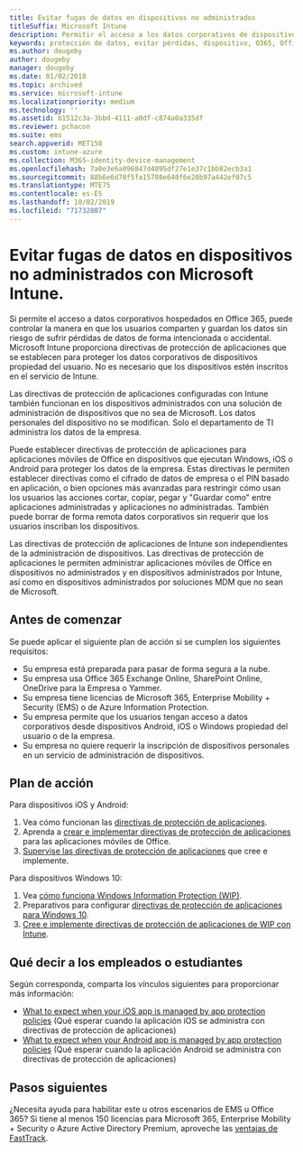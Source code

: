 ```yaml
---
title: Evitar fugas de datos en dispositivos no administrados
titleSuffix: Microsoft Intune
description: Permitir el acceso a los datos corporativos de dispositivos y proteger los datos de las pérdidas de datos con Microsoft Intune.
keywords: protección de datos, evitar pérdidas, dispositivo, O365, Office 365
ms.author: dougeby
author: dougeby
manager: dougeby
ms.date: 01/02/2018
ms.topic: archived
ms.service: microsoft-intune
ms.localizationpriority: medium
ms.technology: ''
ms.assetid: b1512c3a-3bbd-4111-a0df-c874a0a335df
ms.reviewer: pchacon
ms.suite: ems
search.appverid: MET150
ms.custom: intune-azure
ms.collection: M365-identity-device-management
ms.openlocfilehash: 7a0e3e6a096847d4095df27e1e37c1bb82ecb3a1
ms.sourcegitcommit: 88b6e6d70f5fa15708e640f6e20b97a442ef07c5
ms.translationtype: MTE75
ms.contentlocale: es-ES
ms.lasthandoff: 10/02/2019
ms.locfileid: "71732807"
---
```

# <a name="prevent-data-leaks-on-non-managed-devices-using-microsoft-intune"></a>Evitar fugas de datos en dispositivos no administrados con Microsoft Intune.

Si permite el acceso a datos corporativos hospedados en Office 365, puede controlar la manera en que los usuarios comparten y guardan los datos sin riesgo de sufrir pérdidas de datos de forma intencionada o accidental. Microsoft Intune proporciona directivas de protección de aplicaciones que se establecen para proteger los datos corporativos de dispositivos propiedad del usuario. No es necesario que los dispositivos estén inscritos en el servicio de Intune. 

Las directivas de protección de aplicaciones configuradas con Intune también funcionan en los dispositivos administrados con una solución de administración de dispositivos que no sea de Microsoft. Los datos personales del dispositivo no se modifican. Solo el departamento de TI administra los datos de la empresa. 

Puede establecer directivas de protección de aplicaciones para aplicaciones móviles de Office en dispositivos que ejecutan Windows, iOS o Android para proteger los datos de la empresa. Estas directivas le permiten establecer directivas como el cifrado de datos de empresa o el PIN basado en aplicación, o bien opciones más avanzadas para restringir cómo usan los usuarios las acciones cortar, copiar, pegar y "Guardar como" entre aplicaciones administradas y aplicaciones no administradas. También puede borrar de forma remota datos corporativos sin requerir que los usuarios inscriban los dispositivos.

Las directivas de protección de aplicaciones de Intune son independientes de la administración de dispositivos. Las directivas de protección de aplicaciones le permiten administrar aplicaciones móviles de Office en dispositivos no administrados y en dispositivos administrados por Intune, así como en dispositivos administrados por soluciones MDM que no sean de Microsoft.

## <a name="before-you-begin"></a>Antes de comenzar

Se puede aplicar el siguiente plan de acción si se cumplen los siguientes requisitos:

* Su empresa está preparada para pasar de forma segura a la nube.
* Su empresa usa Office 365 Exchange Online, SharePoint Online, OneDrive para la Empresa o Yammer.
* Su empresa tiene licencias de Microsoft 365, Enterprise Mobility + Security (EMS) o de Azure Information Protection.
* Su empresa permite que los usuarios tengan acceso a datos corporativos desde dispositivos Android, iOS o Windows propiedad del usuario o de la empresa.
* Su empresa no quiere requerir la inscripción de dispositivos personales en un servicio de administración de dispositivos.

## <a name="action-plan"></a>Plan de acción

Para dispositivos iOS y Android:

1. Vea cómo funcionan las [directivas de protección de aplicaciones](../apps/app-protection-policy.md).
2. Aprenda a [crear e implementar directivas de protección de aplicaciones](../apps/app-protection-policies.md) para las aplicaciones móviles de Office.
3. [Supervise las directivas de protección de aplicaciones](../apps/app-protection-policies-monitor.md) que cree e implemente.

Para dispositivos Windows 10:

1. Vea [cómo funciona Windows Information Protection (WIP)](https://docs.microsoft.com/windows/threat-protection/windows-information-protection/protect-enterprise-data-using-wip).
2. Preparativos para configurar [directivas de protección de aplicaciones para Windows 10](../apps/app-protection-policies-configure-windows-10.md).
3. [Cree e implemente directivas de protección de aplicaciones de WIP con Intune](../apps/windows-information-protection-policy-create.md).

## <a name="what-to-tell-employees-and-students"></a>Qué decir a los empleados o estudiantes

Según corresponda, comparta los vínculos siguientes para proporcionar más información:

* [What to expect when your iOS app is managed by app protection policies](../fundamentals/end-user-mam-apps-ios.md) (Qué esperar cuando la aplicación iOS se administra con directivas de protección de aplicaciones)
* [What to expect when your Android app is managed by app protection policies](../fundamentals/end-user-mam-apps-android.md) (Qué esperar cuando la aplicación Android se administra con directivas de protección de aplicaciones)

## <a name="next-steps"></a>Pasos siguientes

¿Necesita ayuda para habilitar este u otros escenarios de EMS u Office 365? Si tiene al menos 150 licencias para Microsoft 365, Enterprise Mobility + Security o Azure Active Directory Premium, aproveche las [ventajas de FastTrack](https://docs.microsoft.com/enterprise-mobility-security/solutions/enterprise-mobility-fasttrack-program).
